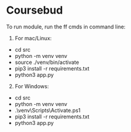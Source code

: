 # Coursebud
To run module, run the ff cmds in command line:
1. For mac/Linux:
  - cd src 
  - python -m venv venv
  - source ./venv/bin/activate
  - pip3 install -r requirements.txt
  - python3 app.py

2. For Windows:
  - cd src 
  - python -m venv venv
  - .\venv\Scripts\Activate.ps1
  - pip3 install -r requirements.txt
  - python3 app.py